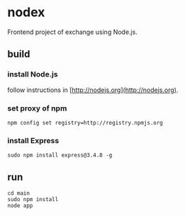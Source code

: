 # nodex
Frontend project of exchange using Node.js.

## build
### install Node.js
follow instructions in [http://nodejs.org](http://nodejs.org).

### set proxy of npm
```
npm config set registry=http://registry.npmjs.org
```

### install Express
```
sudo npm install express@3.4.8 -g
```

## run
```
cd main
sudo npm install
node app
```

